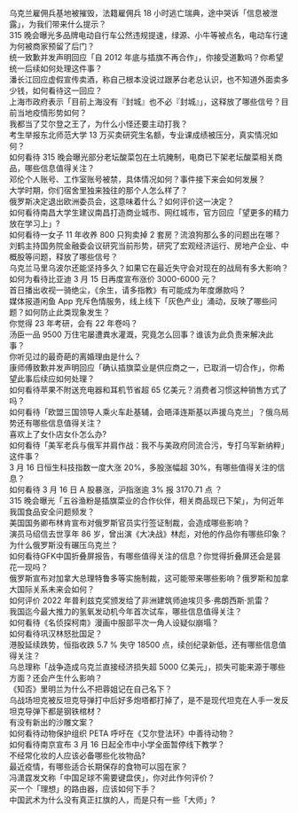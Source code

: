 乌克兰雇佣兵基地被摧毁，法籍雇佣兵 18 小时逃亡瑞典，途中哭诉「信息被泄露」，为我们带来什么提示？  
315 晚会曝光多品牌电动自行车公然违规提速，绿源、小牛等被点名，电动车行速为何被商家预留了后门？  
统一致歉并发声明回应「自 2012 年底与插旗不再合作」，你接受道歉吗？你希望统一后续如何处理这件事？  
潘长江回应虚假宣传卖酒，称自己根本没说过跟茅台老总认识，也不知道外面卖多少钱，如何看待这一回应？  
上海市政府表示「目前上海没有『封城』也不必『封城』」，这释放了哪些信号？目前当地疫情形势如何？  
我都当了艾尔登之王了，为什么小怪还要主动打我？  
考生举报东北师范大学 13 万买卖研究生名额，专业课成绩被压分，真实情况如何？  
如何看待 315 晚会曝光部分老坛酸菜包在土坑腌制，电商已下架老坛酸菜相关商品，哪些信息值得关注？  
邓伦个人账号、工作室账号被禁，具体情况如何？事件接下来会如何发展？  
大学时期，你们宿舍里独来独往的那个人怎么样了？  
俄罗斯决定退出欧洲委员会，这意味着什么？如何评价这一决定？  
如何看待南昌大学生建议南昌打造商业城市、网红城市，官方回应「望更多的精力放在学习上」?  
如何看待一女子 11 年收养 800 只狗卖掉 2 套房？流浪狗那么多的问题出在哪？  
刘鹤主持国务院金融委会议研究当前形势，研究了宏观经济运行、房地产企业、中概股等问题，释放了哪些信号？  
乌克兰马里乌波尔还能坚持多久？如果它在最近失守会对现在的战局有多大影响？  
如何为看待比亚迪 3 月 15 日再度宣布涨价 3000-6000 元？  
首日播出收视一骑绝尘，《余生，请多指教》有可能成为年度爆款吗？  
媒体报道闲鱼 App 充斥色情服务，线上线下「灰色产业」涌动，反映了哪些问题？如何防止此类现象发生？  
你觉得 23 年考研，会有 22 年卷吗？  
汤臣一品 9500 万住宅屡遭粪水灌溉，究竟怎么回事？谁该为此负责来解决此事？  
你听见过的最奇葩的离婚理由是什么？  
康师傅致歉并发声明回应「确认插旗菜业是供应商之一，已取消一切合作」，你希望此事后续应如何处理？  
如何看待苹果不附送充电器和耳机节省超 65 亿美元？消费者习惯这种销售方式了吗？  
如何看待「欧盟三国领导人乘火车赴基辅，会晤泽连斯基以声援乌克兰」？俄乌局势还有哪些信息值得关注？  
喜欢上了女仆店女仆怎么办?  
如何看待「美军老兵与俄军并肩作战：我不与美政府同流合污，专打乌军新纳粹」这件事？  
3 月 16 日恒生科技指数一度大涨 20%，多股涨幅超 30%，有哪些值得关注的信息？  
如何看待 3 月 16 日 A 股暴涨，沪指涨逾 3% 报 3170.71 点 ？  
315 晚会曝光「五谷渔粉是插旗菜业的合作伙伴，相关商品现已下架」，为何近年我国食品安全问题频发？  
美国国务卿布林肯宣布对俄罗斯官员实行签证制裁，会造成哪些影响？  
演员马绍信去世享年 86 岁，曾出演《大决战》林彪，对他的作品你有哪些印象？  
为什么俄罗斯没有碾压乌克兰？  
如何看待GFK中国折叠屏报告，有哪些值得关注的信息？你觉得折叠屏还会是昙花一现吗？  
俄罗斯宣布对加拿大总理特鲁多等实施制裁，这可能带来哪些影响？俄罗斯和加拿大国际关系未来会如何？  
如何评价 2022 年普利兹克奖颁发给了非洲建筑师迪埃贝多·弗朗西斯·凯雷？  
我国迄今最大推力的氢氧发动机今年首次试车，哪些信息值得关注？  
如何看待《名侦探柯南》漫画中服部平次一角人设疑似崩塌？  
如何看待巩汉林怒批国足？  
港股延续跌势，恒指收跌 5.7 % 失守 18500 点，续创纪录新低，还有哪些信息值得关注？  
乌总理称「战争造成乌克兰直接经济损失超 5000 亿美元」，损失可能来源于哪些方面？还会产生什么影响？  
《知否》里明兰为什么不把蓉姐记在自己名下？  
乌战场坦克被反坦克导弹打中后好多炮塔都打掉了，是不是现代坦克在人手一发反坦克导弹下都是钢铁棺材？  
有没有新出的沙雕文案？  
如何看待动物保护组织 PETA 呼吁在《艾尔登法环》中善待动物？  
如何看待南京宣布 3 月 16 日起全市中小学全面暂停线下教学？  
不经常化妆的人应该必备哪些化妆物品?  
最近疫情，有哪些适合长期保存的食物可以囤在家？  
冯潇霆发文称「中国足球不需要键盘侠」，你对此作何评价？  
买一个「理想」的路由器，应该如何下手？  
中国武术为什么没有真正扛旗的人，而是只有一些「大师」?  
